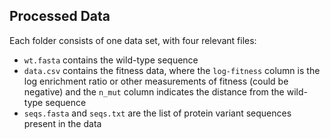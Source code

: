 ## Processed Data
Each folder consists of one data set, with four relevant files:
- ``wt.fasta`` contains the wild-type sequence
- ``data.csv`` contains the fitness data, where the ``log-fitness`` column is the
    log enrichment ratio or other measurements of fitness (could be negative) and
    the ``n_mut`` column indicates the distance from the wild-type sequence
- ``seqs.fasta`` and ``seqs.txt`` are the list of protein variant sequences present in the data
